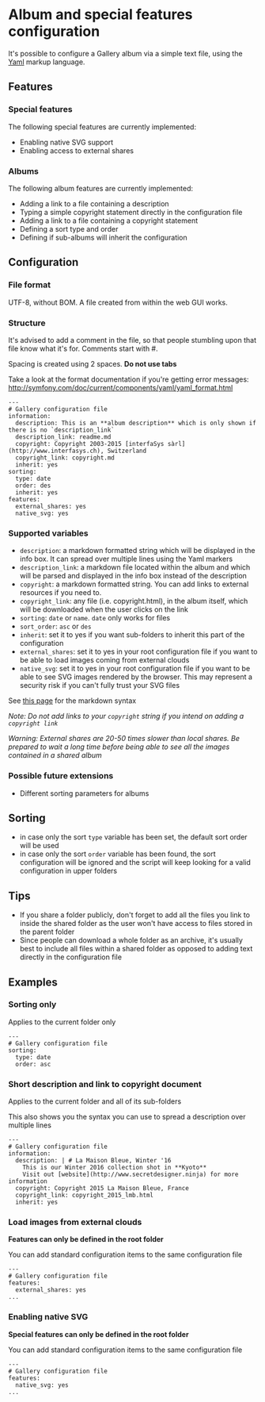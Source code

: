 # Album and special features configuration
It's possible to configure a Gallery album via a simple text file, using the [Yaml](https://en.wikipedia.org/wiki/YAML) markup language.

## Features

### Special features

The following special features are currently implemented:

* Enabling native SVG support
* Enabling access to external shares

### Albums 

The following album features are currently implemented:

* Adding a link to a file containing a description
* Typing a simple copyright statement directly in the configuration file
* Adding a link to a file containing a copyright statement
* Defining a sort type and order 
* Defining if sub-albums will inherit the configuration

## Configuration

### File format
UTF-8, without BOM. A file created from within the web GUI works.

### Structure
It's advised to add a comment in the file, so that people stumbling upon that file know what it's for.
Comments start with #.

Spacing is created using 2 spaces. **Do not use tabs**

Take a look at the format documentation if you're getting error messages:
http://symfony.com/doc/current/components/yaml/yaml_format.html

```
---
# Gallery configuration file
information:
  description: This is an **album description** which is only shown if there is no `description_link`
  description_link: readme.md
  copyright: Copyright 2003-2015 [interfaSys sàrl](http://www.interfasys.ch), Switzerland
  copyright_link: copyright.md
  inherit: yes
sorting:
  type: date
  order: des
  inherit: yes
features:
  external_shares: yes
  native_svg: yes
```

### Supported variables

* `description`: a markdown formatted string which will be displayed in the info box. It can spread over multiple lines using the Yaml markers
* `description_link`: a markdown file located within the album and which will be parsed and displayed in the info box instead of the description
* `copyright`: a markdown formatted string. You can add links to external resources if you need to.
* `copyright_link`: any file (i.e. copyright.html), in the album itself, which will be downloaded when the user clicks on the link
* `sorting`: `date` or `name`. `date` only works for files
* `sort_order`: `asc` or `des`
* `inherit`: set it to yes if you want sub-folders to inherit this part of the configuration
* `external_shares`: set it to yes in your root configuration file if you want to be able to load images coming from external clouds
* `native_svg`: set it to yes in your root configuration file if you want to be able to see SVG images rendered by the browser. This may represent a security risk if you can't fully trust your SVG files

See [this page](http://www.markitdown.net/markdown) for the markdown syntax

_Note: Do not add links to your `copyright` string if you intend on adding a `copyright link`_

_Warning: External shares are 20-50 times slower than local shares. Be prepared to wait a long time before being able to see all the images contained in a shared album_

### Possible future extensions

* Different sorting parameters for albums

## Sorting
* in case only the sort `type` variable has been set, the default sort order will be used
* in case only the sort `order` variable has been found, the sort configuration will be ignored and the script will keep looking for a valid configuration in upper folders

## Tips
* If you share a folder publicly, don't forget to add all the files you link to inside the shared folder as the user won't have access to files stored in the parent folder
* Since people can download a whole folder as an archive, it's usually best to include all files within a shared folder as opposed to adding text directly in the configuration file

## Examples

### Sorting only

Applies to the current folder only

```
---
# Gallery configuration file
sorting:
  type: date
  order: asc
```

### Short description and link to copyright document

Applies to the current folder and all of its sub-folders

This also shows you the syntax you can use to spread a description over multiple lines
```
---
# Gallery configuration file
information:
  description: | # La Maison Bleue, Winter '16
    This is our Winter 2016 collection shot in **Kyoto**
    Visit out [website](http://www.secretdesigner.ninja) for more information
  copyright: Copyright 2015 La Maison Bleue, France
  copyright_link: copyright_2015_lmb.html
  inherit: yes
```

### Load images from external clouds

**Features can only be defined in the root folder**

You can add standard configuration items to the same configuration file

```
---
# Gallery configuration file
features:
  external_shares: yes
...
```

### Enabling native SVG

**Special features can only be defined in the root folder**

You can add standard configuration items to the same configuration file

```
---
# Gallery configuration file
features:
  native_svg: yes
...
```
